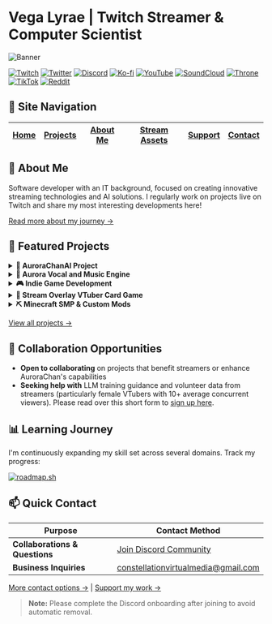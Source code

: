 # Vega Lyrae | Twitch Streamer & Computer Scientist

![Banner](https://github.com/user-attachments/assets/736816e0-5903-479a-b5e7-93078b10ed1a)

[![Twitch](https://img.shields.io/badge/Twitch-9146FF?style=for-the-badge&logo=twitch&logoColor=white)](https://twitch.tv/vegalyraebard)
[![Twitter](https://img.shields.io/badge/Twitter-1DA1F2?style=for-the-badge&logo=twitter&logoColor=white)](https://x.com/VegaLyraeVT)
[![Discord](https://img.shields.io/badge/Discord-5865F2?style=for-the-badge&logo=discord&logoColor=white)](https://discord.gg/UPQgsszwZA)
[![Ko-fi](https://img.shields.io/badge/Ko--fi-F16061?style=for-the-badge&logo=ko-fi&logoColor=white)](https://ko-fi.com/vegalyrae)
[![YouTube](https://img.shields.io/badge/YouTube-FF0000?style=for-the-badge&logo=youtube&logoColor=white)](https://youtube.com/@vegalyrae)
[![SoundCloud](https://img.shields.io/badge/SoundCloud-FF7700?style=for-the-badge&logo=soundcloud&logoColor=white)](https://soundcloud.com/vegalyrae)
[![Throne](https://img.shields.io/badge/Throne-6E4A9E?style=for-the-badge&logo=gift&logoColor=white)](https://throne.com/vegalyrae)
[![TikTok](https://img.shields.io/badge/TikTok-000000?style=for-the-badge&logo=tiktok&logoColor=white)](https://tiktok.com/@vegalyraevtuber)
[![Reddit](https://img.shields.io/badge/AIVtuber_Reddit-6E4A9E?style=for-the-badge&logo=gift&logoColor=white)](https://www.reddit.com/r/ArtificialVTubers/s/LStb0HMwW8)

## 📑 Site Navigation

| [Home](README.md) | [Projects](projects.md) | [About Me](about.md) | [Stream Assets](stream-assets.md) | [Support](support.md) | [Contact](contact.md) |
|-------------------|-------------------------|----------------------|----------------------------------|------------------------|------------------------|

## 👋 About Me

Software developer with an IT background, focused on creating innovative streaming technologies and AI solutions. I regularly work on projects live on Twitch and share my most interesting developments here!

[Read more about my journey →](about.md)

## 🔭 Featured Projects

<details>
<summary><strong>📡 AuroraChanAI Project</strong></summary>
<br>
A sophisticated collection of LLMs and neural networks working in tandem to create a fully autonomous virtual streamer. AuroraChan represents thousands of hours of R&D, with the goal of creating a lifelike streamer experience powered by custom-trained LLMs.
</details>

<details>
<summary><strong>🎵 Aurora Vocal and Music Engine</strong></summary>
<br>
Neural networks enabling live karaoke and original song creation by Aurora. This project includes a custom vocaloid implementation. Preview songs play during the first 5 minutes of each Twitch stream. Please note this is not AI generated music but instead a workspace tool I use to allow aurora to view and make requests about songs I make with a vocaloid program I work in.
</details>

<details>
<summary><strong>🎮 Indie Game Development</strong></summary>
<br>
A Godot-based top-down 2.5D horde shooter featuring deep lore and perk skill trees. Players take on the role of a malfunctioning AI in a dying server environment. The game will feature AuroraChan integration for stream collaborations.
</details>

<details>
<summary><strong>🎲 Stream Overlay VTuber Card Game</strong></summary>
<br>
Interactive card game system integrated with streaming platforms. More details coming soon!
</details>

<details>
<summary><strong>⛏️ Minecraft SMP & Custom Mods</strong></summary>
<br>
Running a Minecraft SMP with custom-developed mods, currently implementing AuroraChan integration for Minecraft.
Learn more about the <a href="https://smp.constellationvirtualmedia.com/">Constellation SMP here</a>.
</details>

[View all projects →](projects.md)

## 🤝 Collaboration Opportunities

- **Open to collaborating** on projects that benefit streamers or enhance AuroraChan's capabilities
- **Seeking help with** LLM training guidance and volunteer data from streamers (particularly female VTubers with 10+ average concurrent viewers). Please read over this short form to [sign up here](https://docs.google.com/forms/d/1wk8xr39PAWbq1H_wXJwZhetltHBV6Uys6AlFa97b1tA).

## 📊 Learning Journey

I'm continuously expanding my skill set across several domains. Track my progress:

[![roadmap.sh](https://roadmap.sh/card/tall/67e4a5d2616abc6b0b69db0a?variant=dark&roadmaps=data-analyst%2Cgame-developer%2Cpython%2Cbackend)](https://roadmap.sh)

## 📫 Quick Contact

| Purpose | Contact Method |
|---------|----------------|
| **Collaborations & Questions** | [Join Discord Community](https://discord.gg/UPQgsszwZA) |
| **Business Inquiries** | constellationvirtualmedia@gmail.com |

[More contact options →](contact.md) | [Support my work →](support.md)

> **Note:** Please complete the Discord onboarding after joining to avoid automatic removal.
